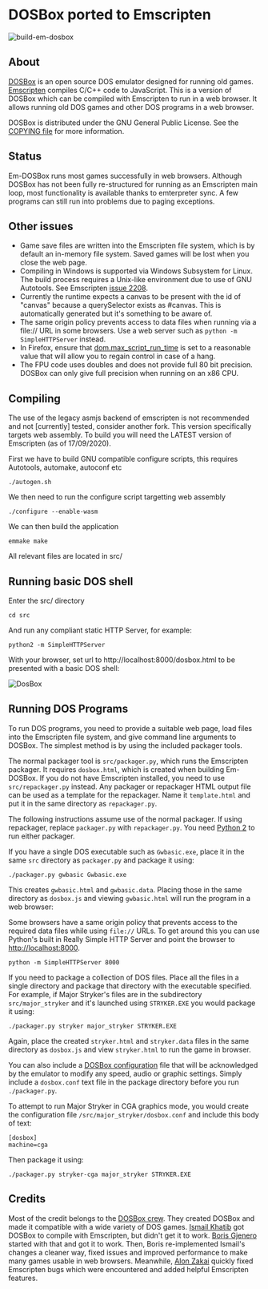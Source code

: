DOSBox ported to Emscripten
===========================

![build-em-dosbox](https://github.com/warpcoil/em-dosbox/workflows/build-em-dosbox/badge.svg)

About
-----

[DOSBox](http://www.dosbox.com/) is an open source DOS emulator designed for
running old games. [Emscripten](https://github.com/kripken/emscripten)
compiles C/C++ code to JavaScript. This is a version of DOSBox which can be
compiled with Emscripten to run in a web browser. It allows running old DOS
games and other DOS programs in a web browser.

DOSBox is distributed under the GNU General Public License. See the
[COPYING file](https://github.com/dreamlayers/em-dosbox/blob/em-dosbox-0.74/COPYING)
for more information.

Status
------

Em-DOSBox runs most games successfully in web browsers. Although DOSBox has
not been fully re-structured for running as an Emscripten main loop, most
functionality is available thanks to emterpreter sync. A few programs can
still run into problems due to paging exceptions.

Other issues
------------

* Game save files are written into the Emscripten file system, which is by
  default an in-memory file system. Saved games will be lost when you close
  the web page.
* Compiling in Windows is supported via Windows Subsystem for Linux. The build process requires a
  Unix-like environment due to use of GNU Autotools. See Emscripten
  [issue 2208](https://github.com/kripken/emscripten/issues/2208).
* Currently the runtime expects a canvas to be present with the id of "canvas" because a querySelector exists as #canvas.  This is automatically generated but it's something to be aware of.
* The same origin policy prevents access to data files when running via a
file:// URL in some browsers. Use a web server such as
`python -m SimpleHTTPServer` instead.
* In Firefox, ensure that
[dom.max\_script\_run\_time](http://kb.mozillazine.org/Dom.max_script_run_time)
 is set to a reasonable value that will allow you to regain control in case of
a hang.
* The FPU code uses doubles and does not provide full 80 bit precision.
DOSBox can only give full precision when running on an x86 CPU.

Compiling
---------

The use of the legacy asmjs backend of emscripten is not recommended and not \[currently\] tested, consider another fork.  This version specifically targets web assembly.  To build you will need the LATEST version of Emscripten (as of 17/09/2020).

First we have to build GNU compatible configure scripts, this requires Autotools, automake, autoconf etc

```./autogen.sh```

We then need to run the configure script targetting web assembly

```./configure --enable-wasm```

We can then build the application

```emmake make```

All relevant files are located in src/

Running basic DOS shell
-----------------------

Enter the src/ directory

```cd src```

And run any compliant static HTTP Server, for example:

```python2 -m SimpleHTTPServer```

With your browser, set url to http://localhost:8000/dosbox.html to be presented with a basic DOS shell:

![DosBox](https://raw.githubusercontent.com/warpcoil/em-dosbox/master/dosbox.png)

Running DOS Programs
--------------------

To run DOS programs, you need to provide a suitable web page, load files into
the Emscripten file system, and give command line arguments to DOSBox. The
simplest method is by using the included packager tools.

The normal packager tool is `src/packager.py`, which runs the Emscripten
packager. It requires `dosbox.html`, which is created when building Em-DOSBox.
If you do not have Emscripten installed, you need to use `src/repackager.py`
instead. Any packager or repackager HTML output file can be used as a template
for the repackager. Name it `template.html` and put it in the same directory
as `repackager.py`.

The following instructions assume use of the normal packager. If using
repackager, replace `packager.py` with `repackager.py`. You need
[Python 2](https://www.python.org/downloads/) to run either packager.

If you have a single DOS executable such as `Gwbasic.exe`, place
it in the same `src` directory as `packager.py` and package it using:

```./packager.py gwbasic Gwbasic.exe```

This creates `gwbasic.html` and `gwbasic.data`. Placing those in the same
directory as `dosbox.js` and viewing `gwbasic.html` will run the program in a
web browser:

Some browsers have a same origin policy that prevents access to the required
data files while using `file://` URLs. To get around this you can use Python's
built in Really Simple HTTP Server and point the browser to
[http://localhost:8000](http://localhost:8000).

```python -m SimpleHTTPServer 8000```

If you need to package a collection of DOS files. Place all the files in a
single directory and package that directory with the executable specified. For
example, if Major Stryker's files are in the subdirectory `src/major_stryker`
and it's launched using `STRYKER.EXE` you would package it using:

```./packager.py stryker major_stryker STRYKER.EXE```

Again, place the created `stryker.html` and `stryker.data` files in the same
directory as `dosbox.js` and view `stryker.html` to run the game in browser.

You can also include a [DOSBox
configuration](http://www.dosbox.com/wiki/Dosbox.conf) file that will be
acknowledged by the emulator to modify any speed, audio or graphic settings.
Simply include a `dosbox.conf` text file in the package directory before you
run `./packager.py`.

To attempt to run Major Stryker in CGA graphics mode, you would create the
configuration file `/src/major_stryker/dosbox.conf` and include this body of
text:

```
[dosbox]
machine=cga
```

Then package it using:

```./packager.py stryker-cga major_stryker STRYKER.EXE```

Credits
-------

Most of the credit belongs to the
[DOSBox crew](http://www.dosbox.com/crew.php).
They created DOSBox and made it compatible with a wide variety of DOS games.
[Ismail Khatib](https://github.com/CeRiAl) got DOSBox
to compile with Emscripten, but didn't get it to work.
[Boris Gjenero](https://github.com/dreamlayers)
started with that and got it to work. Then, Boris re-implemented
Ismail's changes a cleaner way, fixed issues and improved performance to make
many games usable in web browsers. Meanwhile,
[Alon Zakai](https://github.com/kripken/) quickly fixed Emscripten bugs which
were encountered and added helpful Emscripten features.
